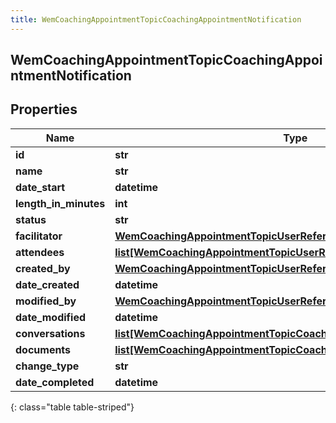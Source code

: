 ```yaml
---
title: WemCoachingAppointmentTopicCoachingAppointmentNotification
---
```

## WemCoachingAppointmentTopicCoachingAppointmentNotification

## Properties

|Name | Type | Description | Notes|
|------------ | ------------- | ------------- | -------------|
| **id** | **str** |  | [optional] |
| **name** | **str** |  | [optional] |
| **date_start** | **datetime** |  | [optional] |
| **length_in_minutes** | **int** |  | [optional] |
| **status** | **str** |  | [optional] |
| **facilitator** | [**WemCoachingAppointmentTopicUserReference**](WemCoachingAppointmentTopicUserReference.html) |  | [optional] |
| **attendees** | [**list[WemCoachingAppointmentTopicUserReference]**](WemCoachingAppointmentTopicUserReference.html) |  | [optional] |
| **created_by** | [**WemCoachingAppointmentTopicUserReference**](WemCoachingAppointmentTopicUserReference.html) |  | [optional] |
| **date_created** | **datetime** |  | [optional] |
| **modified_by** | [**WemCoachingAppointmentTopicUserReference**](WemCoachingAppointmentTopicUserReference.html) |  | [optional] |
| **date_modified** | **datetime** |  | [optional] |
| **conversations** | [**list[WemCoachingAppointmentTopicCoachingAppointmentConversation]**](WemCoachingAppointmentTopicCoachingAppointmentConversation.html) |  | [optional] |
| **documents** | [**list[WemCoachingAppointmentTopicCoachingAppointmentDocument]**](WemCoachingAppointmentTopicCoachingAppointmentDocument.html) |  | [optional] |
| **change_type** | **str** |  | [optional] |
| **date_completed** | **datetime** |  | [optional] |
{: class="table table-striped"}


